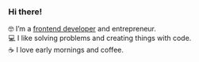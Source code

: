 ### Hi there! 

🤓 I’m a [frontend developer](https://honkonen-ak-portfolio.netlify.app/) and entrepreneur.  
💻 I like solving problems and creating things with code.  
☕ I love early mornings and coffee.  

<!--
**honkoan/honkoan** is a ✨ _special_ ✨ repository because its `README.md` (this file) appears on your GitHub profile.

Here are some ideas to get you started:

- 🔭 I’m currently working on ...
- 🌱 I’m currently learning ...
- 👯 I’m looking to collaborate on ...
- 🤔 I’m looking for help with ...
- 💬 Ask me about ...
- 📫 How to reach me: ...
- 😄 Pronouns: ...
- ⚡ Fun fact: ...
-->
